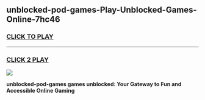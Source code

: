 
## unblocked-pod-games-Play-Unblocked-Games-Online-7hc46
<h3>
<a href="https://premium76.site?title=unblocked-pod-games&ref=25A">CLICK TO PLAY</a></h3>
<hr>

<h3>
<a href="https://premium76.site?title=unblocked-pod-games&ref=25A">CLICK 2 PLAY</a>
  
</h3>

<a href="https://premium76.site?title=unblocked-pod-games&ref=25A"><img src="https://clearcache.store/games.png"></a>


**unblocked-pod-games games unblocked: Your Gateway to Fun and Accessible Online Gaming**
